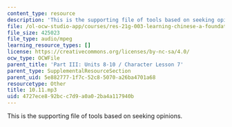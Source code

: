 ```yaml
---
content_type: resource
description: 'This is the supporting file of tools based on seeking opinions. '
file: /ol-ocw-studio-app/courses/res-21g-003-learning-chinese-a-foundation-course-in-mandarin-spring-2011/4727ece892bcc7d9a0a02ba4a117940b_10.11.mp3
file_size: 425023
file_type: audio/mpeg
learning_resource_types: []
license: https://creativecommons.org/licenses/by-nc-sa/4.0/
ocw_type: OCWFile
parent_title: 'Part III: Units 8-10 / Character Lesson 7'
parent_type: SupplementalResourceSection
parent_uid: 5e882777-1f7c-52c8-5070-a26ba4701a68
resourcetype: Other
title: 10.11.mp3
uid: 4727ece8-92bc-c7d9-a0a0-2ba4a117940b
---
```

This is the supporting file of tools based on seeking opinions. 